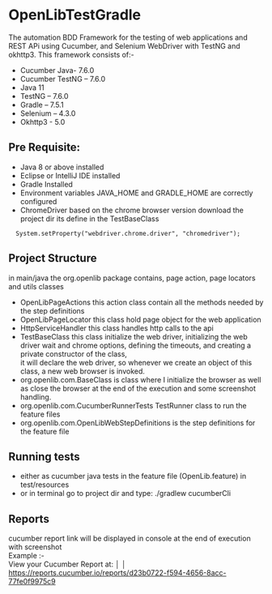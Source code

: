 # OpenLibTestGradle

The automation BDD Framework for the testing of web applications and REST APi using Cucumber, and Selenium WebDriver
with TestNG and okhttp3.
This framework consists of:-

- Cucumber Java- 7.6.0
- Cucumber TestNG – 7.6.0
- Java 11
- TestNG – 7.6.0
- Gradle – 7.5.1
- Selenium – 4.3.0
- Okhttp3 - 5.0

## Pre Requisite:

- Java 8 or above installed
- Eclipse or IntelliJ IDE installed
- Gradle Installed
- Environment variables JAVA_HOME and GRADLE_HOME are correctly configured
- ChromeDriver based on the chrome browser version download the project dir
its define in the TestBaseClass  
```
  System.setProperty("webdriver.chrome.driver", "chromedriver");
```

## Project Structure

in main/java the org.openlib package contains, page action, page locators and utils classes

- OpenLibPageActions this action class contain all the methods needed by the step definitions
- OpenLibPageLocator this class hold page object for the web application
- HttpServiceHandler this class handles http calls to the api
- TestBaseClass this class initialize the web driver, initializing the web driver wait and chrome options, defining the
  timeouts, and creating a private constructor of the class, </br>
  it will declare the web driver, so whenever we create an object of this class, a new web browser is invoked.
  </br>
- org.openlib.com.BaseClass is class where I initialize the browser as well as close the browser at the end of the
  execution and some screenshot handling.
- org.openlib.com.CucumberRunnerTests TestRunner class to run the feature files
- org.openlib.com.OpenLibWebStepDefinitions is the step definitions for the feature file

## Running tests

- either as cucumber java tests in the feature file (OpenLib.feature) in test/resources
- or in terminal go to project dir and type: ./gradlew cucumberCli

## Reports

cucumber report link will be displayed in console at the end of execution with screenshot</br>
Example :- </br>
View your Cucumber Report at:                                            │
│ https://reports.cucumber.io/reports/d23b0722-f594-4656-8acc-77fe0f9975c9 
